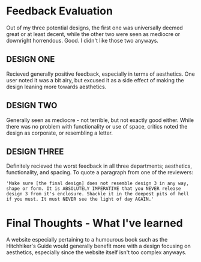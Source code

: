 # Feedback Evaluation

Out of my three potential designs, the first one was universally deemed great or at least decent, while the other two were seen as mediocre or downright horrendous. Good. I didn't like those two anyways.

## DESIGN ONE

Recieved generally positive feedback, especially in terms of aesthetics. One user noted it was a bit airy, but excused it as a side effect of making the design leaning more towards aesthetics.

## DESIGN TWO

Generally seen as mediocre - not terrible, but not exactly good either. While there was no problem with functionality or use of space, critics noted the design as corporate, or resembling a letter.

## DESIGN THREE

Definitely recieved the worst feedback in all three departments; aesthetics, functionality, and spacing. To quote a paragraph from one of the reviewers:

    'Make sure [the final design] does not resemble design 3 in any way, shape or form. It is ABSOLUTELY IMPERATIVE that you NEVER release design 3 from it's enclosure. Shackle it in the deepest pits of hell if you must. It must NEVER see the light of day AGAIN.'
    
# Final Thoughts - What I've learned
A website especially pertaining to a humourous book such as the Hitchhiker's Guide would generally benefit more with a design focusing on aesthetics, especially since the website itself isn't too complex anyways.